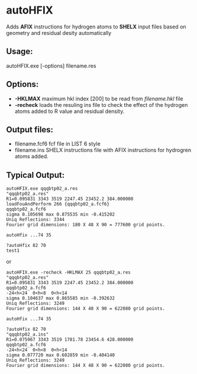 # autoHFIX
Adds **AFIX** instructions for hydrogen atoms to **SHELX** input files based on geometry and residual desity automatically

## Usage:

autoHFIX.exe [-options] filename.res

## Options:

* **-HKLMAX** maximum hkl index [200] to be read from *filename.hkl* file
* **-recheck** loads the resuling ins file to check the effect of the hydrogen atoms added to R value and residual density.

## Output files:

* filename.fcf6 fcf file in LIST 6 style
* filename.ins SHELX instructions file with AFIX instructions for hydrogren atoms added.

## Typical Output:

```
autoHFIX.exe qqqbtp02_a.res
"qqqbtp02_a.res"
R1=0.095831 3343 3519 2247.45 23452.2 384.000000
loadFouAndPerform 266 {qqqbtp02_a.fcf6}
qqqbtp02_a.fcf6
sigma 0.105698 max 0.875535 min -0.415202
Uniq Reflections: 3344
Fourier grid dimensions: 180 X 48 X 90 = 777600 grid points.

autoHfix ...74 35

?autoHfix 82 70
test1

```
or
```
autoHFIX.exe -recheck -HKLMAX 25 qqqbtp02_a.res
"qqqbtp02_a.res"
R1=0.095831 3343 3519 2247.45 23452.2 384.000000
qqqbtp02_a.fcf6
-24<h<24  0<h<8  0<h<14
sigma 0.104637 max 0.865585 min -0.392632
Uniq Reflections: 3249
Fourier grid dimensions: 144 X 48 X 90 = 622080 grid points.

autoHfix ...74 35

?autoHfix 82 70
"qqqbtp02_a.ins"
R1=0.075967 3343 3519 1781.78 23454.6 428.000000
qqqbtp02_a.fcf6
-24<h<24  0<h<8  0<h<14
sigma 0.077720 max 0.602859 min -0.404140
Uniq Reflections: 3249
Fourier grid dimensions: 144 X 48 X 90 = 622080 grid points.

```

